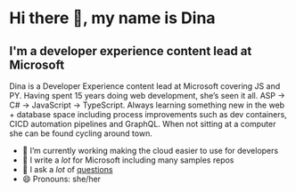 # Hi there 👋, my name is Dina

## I'm a developer experience content lead at Microsoft

Dina is a Developer Experience content lead at Microsoft covering JS and PY. Having spent 15 years doing web development, she’s seen it all. ASP -> C# -> JavaScript -> TypeScript. Always learning something new in the web + database space including process improvements such as dev containers, CICD automation pipelines and GraphQL. When not sitting at a computer she can be found cycling around town.

- 🔭 I’m currently working making the cloud easier to use for developers
- 📄 I write a _lot_ for Microsoft including many samples repos
- 📣 I ask a _lot_ of [questions](https://stackoverflow.com/)
- 😄 Pronouns: she/her
